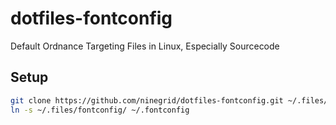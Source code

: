 dotfiles-fontconfig
============

Default Ordnance Targeting Files in Linux, Especially Sourcecode

Setup
------------

```sh
git clone https://github.com/ninegrid/dotfiles-fontconfig.git ~/.files/fontconfig/
ln -s ~/.files/fontconfig/ ~/.fontconfig
```
